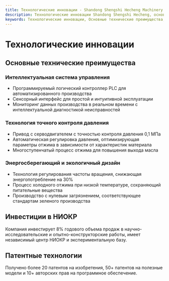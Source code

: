 ```yaml
---
title: Технологические инновации - Shandong Shengshi Hecheng Machinery Co., Ltd.
description: Технологические инновации Shandong Shengshi Hecheng, основные технические преимущества, интеллектуальная система управления, технология точного контроля давления, энергосберегающий и экологичный дизайн, инвестиции в НИОКР, патентные технологии, программируемый логический контроллер PLC, привод с серводвигателем.
keywords: Технологические инновации, Основные технические преимущества, Интеллектуальная система управления, Технология точного контроля давления, Энергосберегающий и экологичный дизайн, Инвестиции в НИОКР, Патентные технологии, Программируемый логический контроллер PLC, Привод с серводвигателем, Технология регулирования частоты вращения, Процесс холодного отжима при низкой температуре, Инновации Shandong Shengshi Hecheng
---
```


# Технологические инновации

## Основные технические преимущества

### Интеллектуальная система управления

- Программируемый логический контроллер PLC для автоматизированного производства
- Сенсорный интерфейс для простой и интуитивной эксплуатации
- Мониторинг данных производства в реальном времени с интеллектуальной диагностикой неисправностей

### Технология точного контроля давления

- Привод с серводвигателем с точностью контроля давления 0,1 МПа
- Автоматическая регулировка давления, оптимизирующая параметры отжима в зависимости от характеристик материала
- Многоступенчатый процесс отжима для повышения выхода масла

### Энергосберегающий и экологичный дизайн

- Технология регулирования частоты вращения, снижающая энергопотребление на 30%
- Процесс холодного отжима при низкой температуре, сохраняющий питательные вещества
- Производство с нулевым загрязнением, соответствующее стандартам зеленого производства

## Инвестиции в НИОКР

Компания инвестирует 8% годового объема продаж в научно-исследовательские и опытно-конструкторские работы, имеет независимый центр НИОКР и экспериментальную базу.

## Патентные технологии

Получено более 20 патентов на изобретения, 50+ патентов на полезные модели и 10+ авторских прав на программное обеспечение.